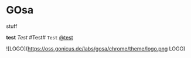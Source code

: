 # GOsa #

stuff

**test**
*Test*
#Test#
`Test`
[@test](http://www.heise.de/newsticker)

![LOGO](https://oss.gonicus.de/labs/gosa/chrome/theme/logo.png LOGO)
